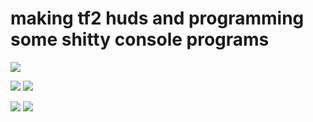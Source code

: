 <h1>making tf2 huds and programming some shitty console programs</h1>

![](https://github-profile-summary-cards.vercel.app/api/cards/profile-details?username=oldschool-otaku&theme=solarized_dark)

![](https://github-profile-summary-cards.vercel.app/api/cards/most-commit-language?username=oldschool-otaku&theme=solarized_dark) ![](https://github-profile-summary-cards.vercel.app/api/cards/repos-per-language?username=oldschool-otaku&theme=solarized_dark)

![](https://github-profile-summary-cards.vercel.app/api/cards/stats?username=oldschool-otaku&theme=solarized_dark) ![](https://github-profile-summary-cards.vercel.app/api/cards/productive-time?username=oldschool-otaku&theme=solarized_dark)
